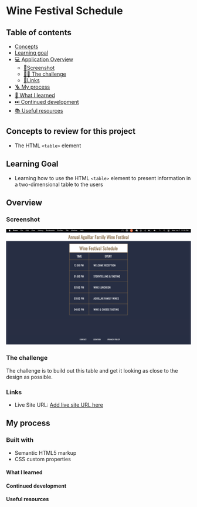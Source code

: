 # Wine Festival Schedule

## Table of contents

- [Concepts](#concepts-to-review-for-this-project)
- [Learning goal](#learning-goal)
- [💻 Application Overview](#overview)
  - [📸Screenshot](#screenshot)
  - [🥷🏽 The challenge](#the-challenge)
  - [🔗Links](#links)
- [🪜 My process](#my-process)
- [📕 What I learned](#what-i-learned)
- [⏭️ Continued development](#continued-development)
- [📚 Useful resources](#useful-resources)

## Concepts to review for this project

- The HTML `<table>` element

## Learning Goal

- Learning how to use the HTML `<table>` element to present information in a two-dimensional table to the users

## Overview

### Screenshot

![Design preview for wine festival schedule](/projects/01-HTML-CSS/02-wine-festival-schedule/wine-schedule.png)

### The challenge

The challenge is to build out this table and get it looking as close to the design as possible.

### Links

- Live Site URL: [Add live site URL here](https://your-live-site-url.com)

## My process

### Built with

- Semantic HTML5 markup
- CSS custom properties

#### What I learned

#### Continued development

#### Useful resources
